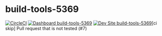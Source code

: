 # build-tools-5369

[![CircleCI](https://circleci.com/gh/pantheon-ci-bot/build-tools-5369.svg?style=shield)](https://circleci.com/gh/pantheon-ci-bot/build-tools-5369)
[![Dashboard build-tools-5369](https://img.shields.io/badge/dashboard-build_tools_5369-yellow.svg)](https://dashboard.pantheon.io/sites/0e270e7f-9f1a-42a7-94dd-87c82206c675#dev/code)
[![Dev Site build-tools-5369](https://img.shields.io/badge/site-build_tools_5369-blue.svg)](http://dev-build-tools-5369.pantheonsite.io/)[ci skip] Pull request that is not tested (#7)
